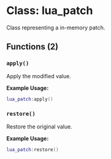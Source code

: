 # Class: lua_patch

<!-- 这是一个表示内存补丁的类，用于在运行时修改和恢复内存中的值 -->
Class representing a in-memory patch.

## Functions (2)

### `apply()`

<!-- 应用修改后的值到内存中。当你需要使修改生效时调用此方法 -->
Apply the modified value.

**Example Usage:**
```lua
lua_patch:apply()
```

### `restore()`

<!-- 将内存中的值恢复到原始状态。当你需要撤销修改时调用此方法 -->
Restore the original value.

**Example Usage:**
```lua
lua_patch:restore()
```


